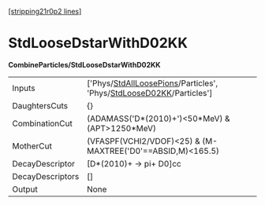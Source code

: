 [[stripping21r0p2 lines]](./stripping21r0p2-index)

# StdLooseDstarWithD02KK

**CombineParticles/StdLooseDstarWithD02KK**

|                  |                                                                                                                                                                                |
|------------------|--------------------------------------------------------------------------------------------------------------------------------------------------------------------------------|
| Inputs           | ['Phys/[StdAllLoosePions](./stripping21r0p2-commonparticles-stdallloosepions)/Particles', 'Phys/[StdLooseD02KK](./stripping21r0p2-commonparticles-stdloosed02kk)/Particles'] |
| DaughtersCuts    | {}                                                                                                                                                                             |
| CombinationCut   | (ADAMASS('D\*(2010)+')\<50\*MeV) & (APT\>1250\*MeV)                                                                                                                            |
| MotherCut        | (VFASPF(VCHI2/VDOF)\<25) & (M-MAXTREE('D0'==ABSID,M)\<165.5)                                                                                                                   |
| DecayDescriptor  | [D\*(2010)+ -\> pi+ D0]cc                                                                                                                                                    |
| DecayDescriptors | []                                                                                                                                                                           |
| Output           | None                                                                                                                                                                           |
